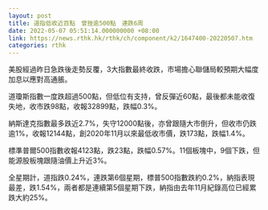 ```yaml
---
layout: post
title: 道指低收近百點　曾挫逾500點　連跌6周
date: 2022-05-07 05:51:14.000000000 +08:00
link: https://news.rthk.hk/rthk/ch/component/k2/1647400-20220507.htm
categories: rthk
---
```


美股經過昨日急跌後走勢反覆，3大指數最終收跌，市場擔心聯儲局較預期大幅度加息以應對高通脹。

道瓊斯指數一度跌超過500點，但低位有支持，曾反彈近60點，最後都未能收復失地，收市跌98點，收報32899點，跌幅0.3%。

納斯達克指數最多跌近2.7%，失守12000點後，亦曾跟隨大市倒升，但收市仍跌逾1%，收報12144點，創2020年11月以來最低收市價，跌173點，跌幅1.4%。

標準普爾500指數收報4123點，跌23點，跌幅0.57%。11個板塊中，9個下跌，但能源股板塊跟隨油價上升近3%。

全星期計，道指跌0.24%，連跌第6個星期，標普500指數跌約0.2%，納指表現最差，跌1.54%，兩者都是連續第5個星期下跌，納指由去年11月紀錄高位已經累跌大約25%。
